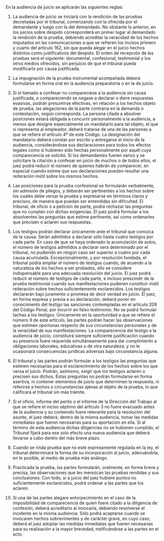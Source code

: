 En la audiencia de juicio se aplicarán las siguientes reglas:

1) La audiencia de juicio se iniciará con la rendición de las pruebas decretadas por el tribunal, comenzando con la ofrecida por el demandante y luego con la del demandado.
No obstante lo anterior, en los juicios sobre despido corresponderá en primer lugar al demandado la rendición de la prueba, debiendo acreditar la veracidad de los hechos imputados en las comunicaciones a que se refieren los incisos primero y cuarto del artículo 162, sin que pueda alegar en el juicio hechos distintos como justificativos del despido.
El orden de recepción de las pruebas será el siguiente: documental, confesional, testimonial y los otros medios ofrecidos, sin perjuicio de que el tribunal pueda modificarlo por causa justificada.

2) La impugnación de la prueba instrumental acompañada deberá formularse en forma oral en la audiencia preparatoria o en la de juicio.

3) Si el llamado a confesar no compareciese a la audiencia sin causa justificada, o compareciendo se negase a declarar o diere respuestas evasivas, podrán presumirse efectivas, en relación a los hechos objeto de prueba, las alegaciones de la parte contraria en la demanda o contestación, según corresponda.
La persona citada a absolver posiciones estará obligada a concurrir personalmente a la audiencia, a menos que designe especialmente un mandatario para tal objeto, el que si representa al empleador, deberá tratarse de una de las personas a que se refiere el artículo 4º de este Código.
La designación del mandatario deberá constar por escrito y entregarse al inicio de la audiencia, considerándose sus declaraciones para todos los efectos legales como si hubieren sido hechas personalmente por aquél cuya comparecencia se solicitó.
Si los demandantes fueren varios y se solicitare la citación a confesar en juicio de muchos o de todos ellos, el juez podrá reducir el número de quienes habrán de comparecer, en especial cuando estime que sus declaraciones puedan resultar una reiteración inútil sobre los mismos hechos.

4) Las posiciones para la prueba confesional se formularán verbalmente, sin admisión de pliegos, y deberán ser pertinentes a los hechos sobre los cuales debe versar la prueba y expresarse en términos claros y precisos, de manera que puedan ser entendidas sin dificultad. El tribunal, de oficio o a petición de parte, podrá rechazar las preguntas que no cumplan con dichas exigencias.
El juez podrá formular a los absolventes las preguntas que estime pertinente, así como ordenarles que precisen o aclaren sus respuestas.

5) Los testigos podrán declarar únicamente ante el tribunal que conozca de la causa. Serán admitidos a declarar sólo hasta cuatro testigos por cada parte. En caso de que se haya ordenado la acumulación de autos, el número de testigos admitidos a declarar será determinado por el tribunal, no pudiendo en ningún caso ser superior a cuatro por cada causa acumulada.
Excepcionalmente, y por resolución fundada, el tribunal podrá ampliar el número de testigos cuando, de acuerdo a la naturaleza de los hechos a ser probados, ello se considere indispensable para una adecuada resolución del juicio.
El juez podrá reducir el número de testigos de cada parte, e incluso prescindir de la prueba testimonial cuando sus manifestaciones pudieren constituir inútil reiteración sobre hechos suficientemente esclarecidos.
Los testigos declararán bajo juramento o promesa de decir verdad en juicio. El juez, en forma expresa y previa a su declaración, deberá poner en conocimiento del testigo las sanciones contempladas en el artículo 209 del Código Penal, por incurrir en falso testimonio.
No se podrá formular tachas a los testigos.
Únicamente en la oportunidad a que se refiere el número 9 de este artículo, las partes podrán hacer las observaciones que estimen oportunas respecto de sus circunstancias personales y de la veracidad de sus manifestaciones.
La comparecencia del testigo a la audiencia de juicio, constituirá siempre suficiente justificación cuando su presencia fuere requerida simultáneamente para dar cumplimiento a obligaciones laborales, educativas o de otra naturaleza, y no le ocasionará consecuencias jurídicas adversas bajo circunstancia alguna.

6) El tribunal y las partes podrán formular a los testigos las preguntas que estimen necesarias para el esclarecimiento de los hechos sobre los que versa el juicio. Podrán, asimismo, exigir que los testigos aclaren o precisen sus dichos.
Estas preguntas no podrán formularse en forma asertiva, ni contener elementos de juicio que determinen la respuesta, ni referirse a hechos o circunstancias ajenas al objeto de la prueba, lo que calificará el tribunal sin más trámite.

7) Si el oficio, informe del perito o el informe de la Dirección del Trabajo al que se refiere el inciso séptimo del artículo 3 no fuere evacuado antes de la audiencia y su contenido fuere relevante para la resolución del asunto, el juez deberá, dentro de la misma audiencia, tomar las medidas inmediatas que fueren necesarias para su aportación en ella. Si al término de esta audiencia dichas diligencias no se hubieren cumplido, el Tribunal fijará para ese solo efecto una nueva audiencia que deberá llevarse a cabo dentro del más breve plazo.

8) Cuando se rinda prueba que no esté expresamente regulada en la ley, el tribunal determinará la forma de su incorporación al juicio, adecuándola, en lo posible, al medio de prueba más análogo.

9) Practicada la prueba, las partes formularán, oralmente, en forma breve y precisa, las observaciones que les merezcan las pruebas rendidas y sus conclusiones.
Con todo, si a juicio del juez hubiere puntos no suficientemente esclarecidos, podrá ordenar a las partes que los aclaren.

10) Si una de las partes alegare entorpecimiento en el caso de la imposibilidad de comparecencia de quien fuere citado a la diligencia de confesión, deberá acreditarlo al invocarla, debiendo resolverse el incidente en la misma audiencia. Sólo podrá aceptarse cuando se invocaren hechos sobrevinientes y de carácter grave, en cuyo caso, deberá el juez adoptar las medidas inmediatas que fueren necesarias para su realización a la mayor brevedad, notificándose a las partes en el acto.